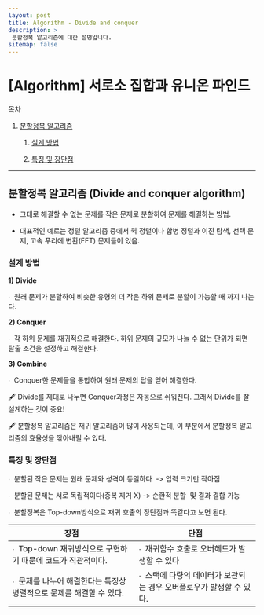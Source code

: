 ```yaml
---
layout: post
title: Algorithm - Divide and conquer
description: >
 분할정복 알고리즘에 대한 설명읿니다.
sitemap: false
---
```


# [Algorithm] 서로소 집합과 유니온 파인드

목차
1. [분할정복 알고리즘](#분할정복-알고리즘-divide-and-conquer-algorithm)

    1) [설계 방법](#설계-방법)
    
    2) [특징 및 장단점](#특징-및-장단점)

---


## 분할정복 알고리즘 (Divide and conquer algorithm)

- 그대로 해결할 수 없는 문제를 작은 문제로 분할하여 문제를 해결하는 방법. 

- 대표적인 예로는 정렬 알고리즘 중에서 퀵 정렬이나 합병 정렬과 이진 탐색, 선택 문제, 고속 푸리에 변환(FFT) 문제들이 있음.


### **설계 방법**

**1) Divide**

∙  원래 문제가 분할하여 비슷한 유형의 더 작은 하위 문제로 분할이 가능할 때 까지 나눈다.

**2) Conquer**

∙  각 하위 문제를 재귀적으로 해결한다. 하위 문제의 규모가 나눌 수 없는 단위가 되면 탈출 조건을 설정하고 해결한다.

**3) Combine**

∙  Conquer한 문제들을 통합하여 원래 문제의 답을 얻어 해결한다.

🖋 Divide를 제대로 나누면 Conquer과정은 자동으로 쉬워진다. 그래서 Divide를 잘 설계하는 것이 중요!

🖋 분할정복 알고리즘은 재귀 알고리즘이 많이 사용되는데, 이 부분에서 분할정복 알고리즘의 효율성을 깎아내릴 수 있다.

### **특징 및 장단점**

∙  분할된 작은 문제는 원래 문제와 성격이 동일하다  -> 입력 크기만 작아짐

∙  분할된 문제는 서로 독립적이다(중복 제거 X) -> 순환적 분할  및 결과 결합 가능

∙  분할정복은 Top-down방식으로 재귀 호출의 장단점과 똑같다고 보면 된다.

|    장점   |    단점    |
|-----------|------------|
|∙  Top-down 재귀방식으로 구현하기 때문에 코드가 직관적이다. | ∙  재귀함수 호출로 오버헤드가 발생할 수 있다|
|∙  문제를 나누어 해결한다는 특징상 병렬적으로 문제를 해결할 수 있다. | ∙  스택에 다량의 데이터가 보관되는 경우 오버플로우가 발생할 수 있다.|

